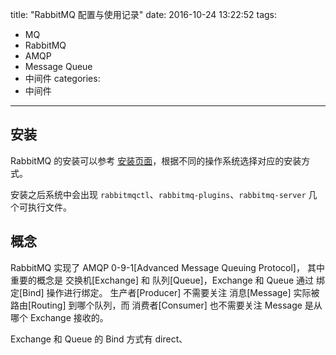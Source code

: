 title: "RabbitMQ 配置与使用记录"
date: 2016-10-24 13:22:52
tags:
- MQ
- RabbitMQ
- AMQP
- Message Queue
- 中间件
categories: 
- 中间件

---

## 安装

RabbitMQ 的安装可以参考 [安装页面](https://www.rabbitmq.com/download.html)，根据不同的操作系统选择对应的安装方式。

安装之后系统中会出现 `rabbitmqctl`、`rabbitmq-plugins`、`rabbitmq-server` 几个可执行文件。

<!-- more -->

## 概念

RabbitMQ 实现了 AMQP 0-9-1[Advanced Message Queuing Protocol]，
其中重要的概念是 交换机[Exchange] 和 队列[Queue]，Exchange 和 Queue 通过 绑定[Bind] 操作进行绑定。
生产者[Producer] 不需要关注 消息[Message] 实际被 路由[Routing] 到哪个队列，而 消费者[Consumer] 也不需要关注 Message 是从哪个 Exchange 接收的。

Exchange 和 Queue 的 Bind 方式有 direct、

